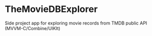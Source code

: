 # TheMovieDBExplorer
Side project app for exploring movie records from TMDB public API (MVVM-C/Combine/UIKIt)
